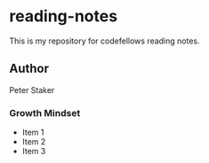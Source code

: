 # reading-notes
This is my repository for codefellows reading notes.

 ## Author
 Peter Staker
 
 ### Growth Mindset
 - Item 1
 - Item 2
 - Item 3
